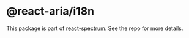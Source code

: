 # @react-aria/i18n

This package is part of [react-spectrum](https://github.com/watheia/spectrum). See the repo for more details.
